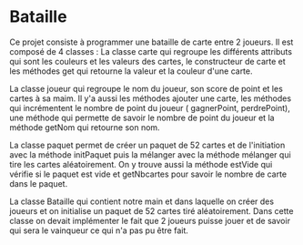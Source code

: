 # Bataille
Ce projet consiste à programmer une bataille de carte entre 2 joueurs.
Il est composé de 4 classes :
La classe carte qui regroupe les différents attributs qui sont les couleurs et les valeurs des cartes, le constructeur de carte et les méthodes get qui retourne la valeur et la couleur d'une carte.

La classe joueur qui regroupe le nom du joueur, son score de point et les cartes à sa maim.
Il y'a aussi les méthodes ajouter une carte, les méthodes qui incrémentent le nombre de point du joueur ( gagnerPoint, perdrePoint), une méthode qui permette de savoir le nombre de point du joueur et la méthode getNom qui retourne son nom.

La classe paquet permet de créer un paquet de 52 cartes et de l'initiation avec la méthode initPaquet puis la mélanger avec la méthode mélanger qui tire les cartes aléatoirement. On y trouve aussi la méthode estVide qui vérifie si le paquet est vide et getNbcartes pour savoir le nombre de carte dans le paquet.

La classe Bataille qui contient notre main et dans laquelle on créer des joueurs et on initialise un paquet de 52 cartes tiré aléatoirement. Dans cette classe on devait implémenter le fait que 2 joueurs puisse jouer et de savoir qui sera le vainqueur ce qui n'a pas pu être fait.
